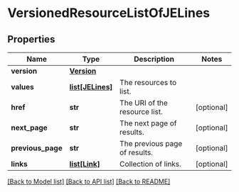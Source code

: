# VersionedResourceListOfJELines


## Properties
Name | Type | Description | Notes
------------ | ------------- | ------------- | -------------
**version** | [**Version**](Version.md) |  | 
**values** | [**list[JELines]**](JELines.md) | The resources to list. | 
**href** | **str** | The URI of the resource list. | [optional] 
**next_page** | **str** | The next page of results. | [optional] 
**previous_page** | **str** | The previous page of results. | [optional] 
**links** | [**list[Link]**](Link.md) | Collection of links. | [optional] 

[[Back to Model list]](../README.md#documentation-for-models) [[Back to API list]](../README.md#documentation-for-api-endpoints) [[Back to README]](../README.md)


